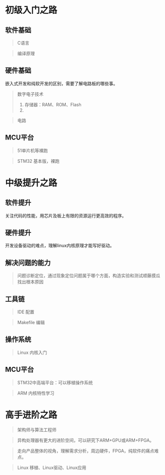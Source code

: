 # 初级入门之路

## 软件基础

> C语言

> 编译原理

## 硬件基础

嵌入式开发和纯软开发的区别，需要了解电路板的哪些事。

> 数字电子技术
>
> 1. 存储器：RAM、ROM、Flash
> 2. 

> 电路

## MCU平台

> 51单片机等裸跑

> STM32 基本版，裸跑

# 中级提升之路

## 软件提升

关注代码的性能，用芯片及板上有限的资源运行更高效的程序。

## 硬件提升

开发设备驱动的难点，理解linux内核原理才能写好驱动。

## 解决问题的能力

> 问题诊断定位，通过现象定位问题属于哪个方面，构造实验和测试顺藤摸瓜找出根本原因

## 工具链

> IDE 配置

> Makefile 编辑

## 操作系统

> Linux 内核入门

## MCU平台

> STM32中高端平台：可以移植操作系统

> ARM 内核特性学习

# 高手进阶之路

> 架构师与算法工程师

> 异构处理器有更大的进阶空间，可以研究下ARM+GPU或ARM+FPGA。

> 走向产品整体的视角，理解需求分析，周边硬件，FPGA，纯软件的痛点难点。

> Linux 移植、Linux驱动、Linux应用